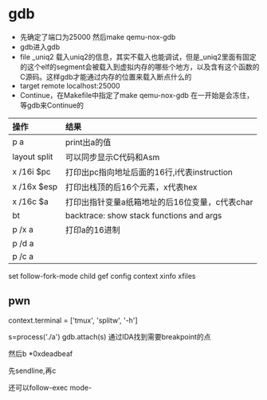 # gdb

* 先确定了端口为25000 然后make qemu-nox-gdb
* gdb进入gdb
* file \_uniq2 载入uniq2的信息，其实不载入也能调试，但是\_uniq2里面有固定的这个elf的segment会被载入到虚拟内存的哪些个地方，以及含有这个函数的C源码。这样gdb才能通过内存的位置来载入断点什么的
* target remote localhost:25000
* Continue，在Makefile中指定了make qemu-nox-gdb 在一开始是会冻住，等gdb来Continue的

| 操作 | 结果 |
| :--- | :--- |
| p a | print出a的值 |
| layout split | 可以同步显示C代码和Asm |
| x /16i $pc | 打印出pc指向地址后面的16行,i代表instruction |
| x /16x $esp | 打印出栈顶的后16个元素，x代表hex |
| x /16c $a | 打印出指针变量a纸箱地址的后16位变量，c代表char |
| bt | backtrace: show stack functions and args |
| p /x a | 打印a的16进制 |
| p /d a |  |
| p /c a |  |

set follow-fork-mode child gef config context xinfo xfiles

## pwn

context.terminal = \['tmux', 'splitw', '-h'\]

s=process\('./a'\) gdb.attach\(s\) 通过IDA找到需要breakpoint的点

然后b \*0xdeadbeaf

先sendline,再c

还可以follow-exec mode-

